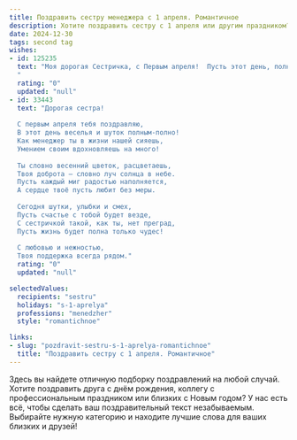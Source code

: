 ```yaml
---
title: Поздравить сестру менеджера с 1 апреля. Романтичное
description: Хотите поздравить сестру с 1 апреля или другим праздником? Наш ИИ создаст незабываемое поздравление, а вы обязательно выделитесь среди других.  
date: 2024-12-30
tags: second tag
wishes:
- id: 125235
  text: "Моя дорогая Сестричка, с Первым апреля!  Пусть этот день, полный шуток и веселья, станет предвестником яркой и счастливой жизни, наполненной любовью, успехом в твоей прекрасной карьере менеджера и, конечно же, незабываемыми моментами радости.  Ты —  мой лучик света, моя самая лучшая подруга, и я бесконечно люблю тебя!
  "
  rating: "0"
  updated: "null"
- id: 33443
  text: "Дорогая сестра!
  
  С первым апреля тебя поздравляю,
  В этот день веселья и шуток полным-полно!
  Как менеджер ты в жизни нашей сияешь,
  Умением своим вдохновляешь на много!
  
  Ты словно весенний цветок, расцветаешь,
  Твоя доброта — словно луч солнца в небе.
  Пусть каждый миг радостью наполняется,
  А сердце твоё пусть любит без меры.
  
  Сегодня шутки, улыбки и смех,
  Пусть счастье с тобой будет везде,
  С сестричкой такой, как ты, нет преград,
  Пусть жизнь будет полна только чудес!
  
  С любовью и нежностью,
  Твоя поддержка всегда рядом."
  rating: "0"
  updated: "null"

selectedValues:
  recipients: "sestru"
  holidays: "s-1-aprelya"
  professions: "menedzher"
  style: "romantichnoe"

links:
- slug: "pozdravit-sestru-s-1-aprelya-romantichnoe"
  title: "Поздравить сестру с 1 апреля. Романтичное"
---
```


Здесь вы найдете отличную подборку поздравлений на любой случай.
Хотите поздравить друга с днём рождения, коллегу с профессиональным праздником или близких с Новым годом? У нас есть всё, чтобы сделать ваш поздравительный текст незабываемым. Выбирайте нужную категорию и находите лучшие слова для ваших близких и друзей!
